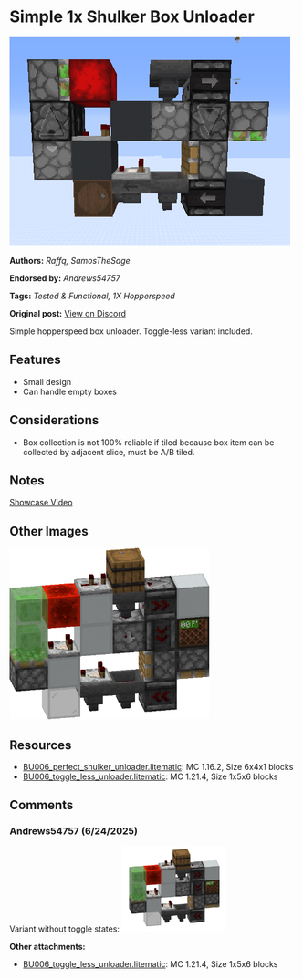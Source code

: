 # Simple 1x Shulker Box Unloader
<img alt="image.png" src="images/image.png?raw=1">

**Authors:** *Raffq, SamosTheSage*

**Endorsed by:** *Andrews54757*

**Tags:** *Tested & Functional, 1X Hopperspeed*

**Original post:** [View on Discord](https://discord.com/channels/1375556143186837695/1390785367954948129)

Simple hopperspeed box unloader. Toggle-less variant included.

## Features
- Small design
- Can handle empty boxes

## Considerations
- Box collection is not 100% reliable if tiled because box item can be collected by adjacent slice, must be A/B tiled.

## Notes
[Showcase Video](https://www.youtube.com/watch?v=Vp17vDuMHAQ)

## Other Images
<img src="images/togglelessimage.png?raw=1" height="300px">

## Resources
- [BU006_perfect_shulker_unloader.litematic](attachments/BU006_perfect_shulker_unloader.litematic): MC 1.16.2, Size 6x4x1 blocks
- [BU006_toggle_less_unloader.litematic](attachments/BU006_toggle_less_unloader.litematic): MC 1.21.4, Size 1x5x6 blocks

## Comments

### Andrews54757 (6/24/2025)
Variant without toggle states:
<img alt="image.png" src="comments_attachments/1387250670813319228-image.png?raw=1" height="150px">

**Other attachments:**
- [BU006_toggle_less_unloader.litematic](comments_attachments/1387250671014903888-bu006_toggle_less_unloader.litematic): MC 1.21.4, Size 1x5x6 blocks

